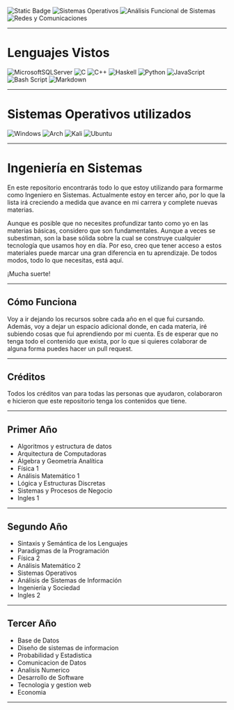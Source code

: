 ![Static Badge](https://img.shields.io/badge/UTN-V1.0-blue?style=flat&logo=github&color=blue)
![Sistemas Operativos](https://img.shields.io/badge/-Sistemas%20Operativos-blue?logo=arch-linux&labelColor=gray)
![Análisis Funcional de Sistemas](https://img.shields.io/badge/-An%C3%A1lisis%20Funcional%20de%20Sistemas-blue?logo=codeforces&labelColor=gray)
![Redes y Comunicaciones](https://img.shields.io/badge/-Redes%20y%20Comunicaciones-blue?logo=cisco&labelColor=gray)

---
# Lenguajes Vistos
![MicrosoftSQLServer](https://img.shields.io/badge/Microsoft%20SQL%20Server-CC2927?style=for-the-badge&logo=microsoft%20sql%20server&logoColor=white)
![C](https://img.shields.io/badge/c-%2300599C.svg?style=for-the-badge&logo=c&logoColor=white)
![C++](https://img.shields.io/badge/c++-%2300599C.svg?style=for-the-badge&logo=c%2B%2B&logoColor=white)
![Haskell](https://img.shields.io/badge/Haskell-5e5086?style=for-the-badge&logo=haskell&logoColor=white)
![Python](https://img.shields.io/badge/python-3670A0?style=for-the-badge&logo=python&logoColor=ffdd54)
![JavaScript](https://img.shields.io/badge/javascript-%23323330.svg?style=for-the-badge&logo=javascript&logoColor=%23F7DF1E)
![Bash Script](https://img.shields.io/badge/bash_script-%23121011.svg?style=for-the-badge&logo=gnu-bash&logoColor=white)
![Markdown](https://img.shields.io/badge/markdown-%23000000.svg?style=for-the-badge&logo=markdown&logoColor=white)

---
# Sistemas Operativos utilizados
![Windows](https://img.shields.io/badge/Windows-0078D6?style=for-the-badge&logo=windows&logoColor=white)
![Arch](https://img.shields.io/badge/Arch%20Linux-1793D1?logo=arch-linux&logoColor=fff&style=for-the-badge)
![Kali](https://img.shields.io/badge/Kali-268BEE?style=for-the-badge&logo=kalilinux&logoColor=white)
![Ubuntu](https://img.shields.io/badge/Ubuntu-E95420?style=for-the-badge&logo=ubuntu&logoColor=white)

---

# Ingeniería en Sistemas

En este repositorio encontrarás todo lo que estoy utilizando para formarme como Ingeniero en Sistemas. Actualmente estoy en tercer año, por lo que la lista irá creciendo a medida que avance en mi carrera y complete nuevas materias.

Aunque es posible que no necesites profundizar tanto como yo en las materias básicas, considero que son fundamentales. Aunque a veces se subestiman, son la base sólida sobre la cual se construye cualquier tecnología que usamos hoy en día. Por eso, creo que tener acceso a estos materiales puede marcar una gran diferencia en tu aprendizaje. De todos modos, todo lo que necesitas, está aquí.

¡Mucha suerte!

---

## Cómo Funciona

Voy a ir dejando los recursos sobre cada año en el que fui cursando. Además, voy a dejar un espacio adicional donde, en cada materia, iré subiendo cosas que fui aprendiendo por mi cuenta. Es de esperar que no tenga todo el contenido que exista, por lo que si quieres colaborar de alguna forma puedes hacer un pull request.

---

## Créditos

Todos los créditos van para todas las personas que ayudaron, colaboraron e hicieron que este repositorio tenga los contenidos que tiene.

---

## Primer Año

- Algoritmos y estructura de datos
- Arquitectura de Computadoras
- Álgebra y Geometría Analítica
- Física 1
- Análisis Matemático 1
- Lógica y Estructuras Discretas
- Sistemas y Procesos de Negocio
- Ingles 1
  
---

## Segundo Año

- Sintaxis y Semántica de los Lenguajes
- Paradigmas de la Programación
- Física 2
- Análisis Matemático 2
- Sistemas Operativos
- Análisis de Sistemas de Información
- Ingeniería y Sociedad
- Ingles 2
  
---

## Tercer Año

- Base de Datos
- Diseño de sistemas de informacion
- Probabilidad y Estadistica
- Comunicacion de Datos
- Analisis Numerico
- Desarrollo de Software
- Tecnologia y gestion web
- Economia

---
